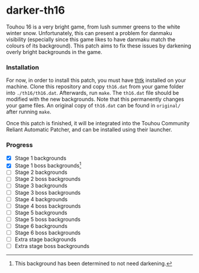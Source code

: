 # darker-th16
Touhou 16 is a very bright game, from lush summer greens to the white winter snow. Unfortunately, this can present a problem for danmaku visibility (especially since this game likes to have danmaku match the colours of its background). This patch aims to fix these issues by darkening overly bright backgrounds in the game.

### Installation
For now, in order to install this patch, you must have [thtk](https://github.com/thpatch/thtk) installed on your machine. Clone this repository and copy `th16.dat` from your game folder into `./th16/th16.dat`. Afterwards, run `make`. The `th16.dat` file should be modified with the new backgrounds. Note that this permanently changes your game files. An original copy of `th16.dat` can be found in `original/` after running `make`.

Once this patch is finished, it will be integrated into the Touhou Community Reliant Automatic Patcher, and can be installed using their launcher.

### Progress
- [x] Stage 1 backgrounds
- [x] Stage 1 boss backgrounds[^1] 
- [ ] Stage 2 backgrounds
- [ ] Stage 2 boss backgrounds
- [ ] Stage 3 backgrounds
- [ ] Stage 3 boss backgrounds
- [ ] Stage 4 backgrounds
- [ ] Stage 4 boss backgrounds
- [ ] Stage 5 backgrounds
- [ ] Stage 5 boss backgrounds
- [ ] Stage 6 backgrounds
- [ ] Stage 6 boss backgrounds
- [ ] Extra stage backgrounds
- [ ] Extra stage boss backgrounds

[^1]: This background has been determined to not need darkening.